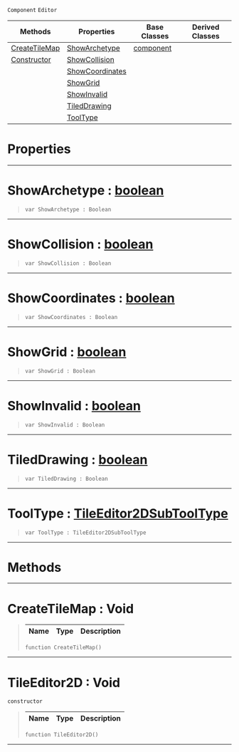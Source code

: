  `Component` `Editor`



|Methods|Properties|Base Classes|Derived Classes|
|---|---|---|---|
|[ CreateTileMap](https://github.com/zeroengineteam/ZeroDocs/code_reference/class_reference/tileeditor2d.markdown#createtilemap-void)|[ ShowArchetype](https://github.com/zeroengineteam/ZeroDocs/code_reference/class_reference/tileeditor2d.markdown#showarchetype-zero-engin)|[component](https://github.com/zeroengineteam/ZeroDocs/code_reference/class_reference/component.markdown)| |
|[ Constructor](https://github.com/zeroengineteam/ZeroDocs/code_reference/class_reference/tileeditor2d.markdown#tileeditor2d-void)|[ ShowCollision](https://github.com/zeroengineteam/ZeroDocs/code_reference/class_reference/tileeditor2d.markdown#showcollision-zero-engin)| | |
| |[ ShowCoordinates](https://github.com/zeroengineteam/ZeroDocs/code_reference/class_reference/tileeditor2d.markdown#showcoordinates-zero-eng)| | |
| |[ ShowGrid](https://github.com/zeroengineteam/ZeroDocs/code_reference/class_reference/tileeditor2d.markdown#showgrid-zero-engine-doc)| | |
| |[ ShowInvalid](https://github.com/zeroengineteam/ZeroDocs/code_reference/class_reference/tileeditor2d.markdown#showinvalid-zero-engine)| | |
| |[ TiledDrawing](https://github.com/zeroengineteam/ZeroDocs/code_reference/class_reference/tileeditor2d.markdown#tileddrawing-zero-engine)| | |
| |[ ToolType](https://github.com/zeroengineteam/ZeroDocs/code_reference/class_reference/tileeditor2d.markdown#tooltype-zero-engine-doc)| | |


 #  Properties


---  
 #  ShowArchetype : [boolean](https://github.com/zeroengineteam/ZeroDocs/code_reference/zilch_base_types/boolean.markdown)

> 
> ``` lang=cpp, name=Zilch
> var ShowArchetype : Boolean


---  
 #  ShowCollision : [boolean](https://github.com/zeroengineteam/ZeroDocs/code_reference/zilch_base_types/boolean.markdown)

> 
> ``` lang=cpp, name=Zilch
> var ShowCollision : Boolean


---  
 #  ShowCoordinates : [boolean](https://github.com/zeroengineteam/ZeroDocs/code_reference/zilch_base_types/boolean.markdown)

> 
> ``` lang=cpp, name=Zilch
> var ShowCoordinates : Boolean


---  
 #  ShowGrid : [boolean](https://github.com/zeroengineteam/ZeroDocs/code_reference/zilch_base_types/boolean.markdown)

> 
> ``` lang=cpp, name=Zilch
> var ShowGrid : Boolean


---  
 #  ShowInvalid : [boolean](https://github.com/zeroengineteam/ZeroDocs/code_reference/zilch_base_types/boolean.markdown)

> 
> ``` lang=cpp, name=Zilch
> var ShowInvalid : Boolean


---  
 #  TiledDrawing : [boolean](https://github.com/zeroengineteam/ZeroDocs/code_reference/zilch_base_types/boolean.markdown)

> 
> ``` lang=cpp, name=Zilch
> var TiledDrawing : Boolean


---  
 #  ToolType : [TileEditor2DSubToolType](https://github.com/zeroengineteam/ZeroDocs/code_reference/enum_reference.markdown#tileeditor2dsubtooltype)

> 
> ``` lang=cpp, name=Zilch
> var ToolType : TileEditor2DSubToolType


---  
 #  Methods


---  
 #  CreateTileMap : Void

> 
> |Name|Type|Description|
> |---|---|---|
> ``` lang=cpp, name=Zilch
> function CreateTileMap()
> ``` 


---  
 #  TileEditor2D : Void

 `constructor`

> 
> |Name|Type|Description|
> |---|---|---|
> ``` lang=cpp, name=Zilch
> function TileEditor2D()
> ``` 


---  
 

 